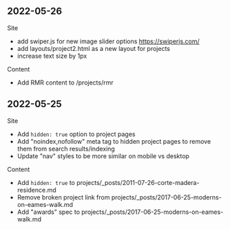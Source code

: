 ## 2022-05-26

Site

* add swiper.js for new image slider options https://swiperjs.com/
* add layouts/project2.html as a new layout for projects
* increase text size by 1px

Content

* Add RMR content to /projects/rmr

## 2022-05-25

Site

* Add `hidden: true` option to project pages
* Add "noindex,nofollow" meta tag to hidden project pages to remove them from search results/indexing
* Update "nav" styles to be more similar on mobile vs desktop

Content

* Add `hidden: true` to projects/_posts/2011-07-26-corte-madera-residence.md
* Remove broken project link from projects/_posts/2017-06-25-moderns-on-eames-walk.md
* Add "awards" spec to projects/_posts/2017-06-25-moderns-on-eames-walk.md